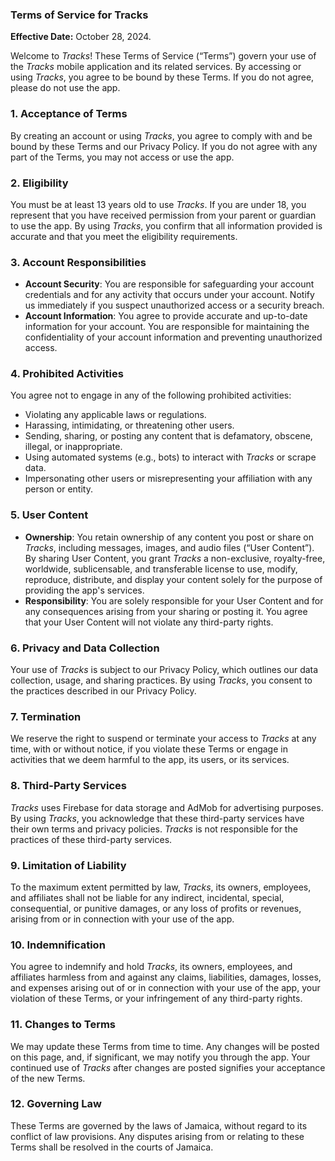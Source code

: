### Terms of Service for Tracks

**Effective Date:** October 28, 2024.

Welcome to *Tracks*! These Terms of Service (“Terms”) govern your use of the *Tracks* mobile application and its related services. By accessing or using *Tracks*, you agree to be bound by these Terms. If you do not agree, please do not use the app.

### 1. Acceptance of Terms

By creating an account or using *Tracks*, you agree to comply with and be bound by these Terms and our Privacy Policy. If you do not agree with any part of the Terms, you may not access or use the app.

### 2. Eligibility

You must be at least 13 years old to use *Tracks*. If you are under 18, you represent that you have received permission from your parent or guardian to use the app. By using *Tracks*, you confirm that all information provided is accurate and that you meet the eligibility requirements.

### 3. Account Responsibilities

- **Account Security**: You are responsible for safeguarding your account credentials and for any activity that occurs under your account. Notify us immediately if you suspect unauthorized access or a security breach.
- **Account Information**: You agree to provide accurate and up-to-date information for your account. You are responsible for maintaining the confidentiality of your account information and preventing unauthorized access.

### 4. Prohibited Activities

You agree not to engage in any of the following prohibited activities:
- Violating any applicable laws or regulations.
- Harassing, intimidating, or threatening other users.
- Sending, sharing, or posting any content that is defamatory, obscene, illegal, or inappropriate.
- Using automated systems (e.g., bots) to interact with *Tracks* or scrape data.
- Impersonating other users or misrepresenting your affiliation with any person or entity.

### 5. User Content

- **Ownership**: You retain ownership of any content you post or share on *Tracks*, including messages, images, and audio files (“User Content”). By sharing User Content, you grant *Tracks* a non-exclusive, royalty-free, worldwide, sublicensable, and transferable license to use, modify, reproduce, distribute, and display your content solely for the purpose of providing the app's services.
- **Responsibility**: You are solely responsible for your User Content and for any consequences arising from your sharing or posting it. You agree that your User Content will not violate any third-party rights.

### 6. Privacy and Data Collection

Your use of *Tracks* is subject to our Privacy Policy, which outlines our data collection, usage, and sharing practices. By using *Tracks*, you consent to the practices described in our Privacy Policy.

### 7. Termination

We reserve the right to suspend or terminate your access to *Tracks* at any time, with or without notice, if you violate these Terms or engage in activities that we deem harmful to the app, its users, or its services.

### 8. Third-Party Services

*Tracks* uses Firebase for data storage and AdMob for advertising purposes. By using *Tracks*, you acknowledge that these third-party services have their own terms and privacy policies. *Tracks* is not responsible for the practices of these third-party services.

### 9. Limitation of Liability

To the maximum extent permitted by law, *Tracks*, its owners, employees, and affiliates shall not be liable for any indirect, incidental, special, consequential, or punitive damages, or any loss of profits or revenues, arising from or in connection with your use of the app.

### 10. Indemnification

You agree to indemnify and hold *Tracks*, its owners, employees, and affiliates harmless from and against any claims, liabilities, damages, losses, and expenses arising out of or in connection with your use of the app, your violation of these Terms, or your infringement of any third-party rights.

### 11. Changes to Terms

We may update these Terms from time to time. Any changes will be posted on this page, and, if significant, we may notify you through the app. Your continued use of *Tracks* after changes are posted signifies your acceptance of the new Terms.

### 12. Governing Law

These Terms are governed by the laws of Jamaica, without regard to its conflict of law provisions. Any disputes arising from or relating to these Terms shall be resolved in the courts of Jamaica.
